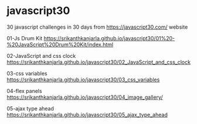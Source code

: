 # javascript30
30 javascript challenges in 30 days from https://javascript30.com/ website 

01-Js Drum Kit               https://srikanthkanjarla.github.io/javascript30/01%20-%20JavaScript%20Drum%20Kit/index.html

02-JavaScript and css clock  https://srikanthkanjarla.github.io/javascript30/02_JavaScript_and_css_clock

03-css variables             https://srikanthkanjarla.github.io/javascript30/03_css_variables 

04-flex panels               https://srikanthkanjarla.github.io/javascript30/04_image_gallery/

05-ajax type ahead           https://srikanthkanjarla.github.io/javascript30/05_ajax_type_ahead 

